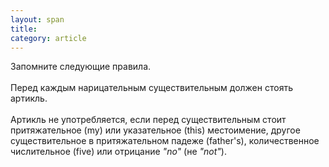 ```yaml
---
layout: span
title: 
category: article
---
```

<span class="rules">   Запомните следующие правила.<br><br>Перед каждым нарицательным существительным должен стоять артикль.<br><br>Артикль не употребляется, если перед существительным стоит притяжательное (my) или указательное (this) местоимение, другое существительное в притяжательном падеже (father's), количественное числительное (five) или отрицание  <i>"nо" </i>(не <i>"not"</i>).<br></span>
